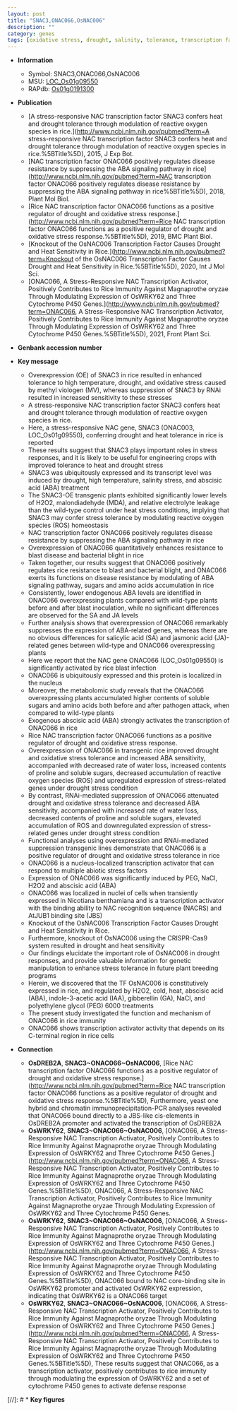```yaml
---
layout: post
title: "SNAC3,ONAC066,OsNAC006"
description: ""
category: genes
tags: [oxidative stress, drought, salinity, tolerance, transcription factor, oxidative, drought tolerance, salinity stress, stress, homeostasis, drought stress, abscisic acid, stress tolerance, stress response, reactive oxygen species, resistance,  ABA , disease, salicylic acid, blast, disease resistance, nucleus, jasmonic, jasmonic acid, ABA,  ja , blight, JA,  sa , SA, pathogen, blast disease, bacterial blight, abiotic stress, biotic stress, water loss, drought stress , transcription activator, drought and oxidative stress , gibberellin, breeding, Gibberellin, immunity]
---
```


* **Information**  
    + Symbol: SNAC3,ONAC066,OsNAC006  
    + MSU: [LOC_Os01g09550](http://rice.uga.edu/cgi-bin/ORF_infopage.cgi?orf=LOC_Os01g09550)  
    + RAPdb: [Os01g0191300](http://rapdb.dna.affrc.go.jp/viewer/gbrowse_details/irgsp1?name=Os01g0191300)  

* **Publication**  
    + [A stress-responsive NAC transcription factor SNAC3 confers heat and drought tolerance through modulation of reactive oxygen species in rice.](http://www.ncbi.nlm.nih.gov/pubmed?term=A stress-responsive NAC transcription factor SNAC3 confers heat and drought tolerance through modulation of reactive oxygen species in rice.%5BTitle%5D), 2015, J Exp Bot.
    + [NAC transcription factor ONAC066 positively regulates disease resistance by suppressing the ABA signaling pathway in rice](http://www.ncbi.nlm.nih.gov/pubmed?term=NAC transcription factor ONAC066 positively regulates disease resistance by suppressing the ABA signaling pathway in rice%5BTitle%5D), 2018, Plant Mol Biol.
    + [Rice NAC transcription factor ONAC066 functions as a positive regulator of drought and oxidative stress response.](http://www.ncbi.nlm.nih.gov/pubmed?term=Rice NAC transcription factor ONAC066 functions as a positive regulator of drought and oxidative stress response.%5BTitle%5D), 2019, BMC Plant Biol.
    + [Knockout of the OsNAC006 Transcription Factor Causes Drought and Heat Sensitivity in Rice.](http://www.ncbi.nlm.nih.gov/pubmed?term=Knockout of the OsNAC006 Transcription Factor Causes Drought and Heat Sensitivity in Rice.%5BTitle%5D), 2020, Int J Mol Sci.
    + [ONAC066, A Stress-Responsive NAC Transcription Activator, Positively Contributes to Rice Immunity Against Magnaprothe oryzae Through Modulating Expression of OsWRKY62 and Three Cytochrome P450 Genes.](http://www.ncbi.nlm.nih.gov/pubmed?term=ONAC066, A Stress-Responsive NAC Transcription Activator, Positively Contributes to Rice Immunity Against Magnaprothe oryzae Through Modulating Expression of OsWRKY62 and Three Cytochrome P450 Genes.%5BTitle%5D), 2021, Front Plant Sci.

* **Genbank accession number**  

* **Key message**  
    + Overexpression (OE) of SNAC3 in rice resulted in enhanced tolerance to high temperature, drought, and oxidative stress caused by methyl viologen (MV), whereas suppression of SNAC3 by RNAi resulted in increased sensitivity to these stresses
    + A stress-responsive NAC transcription factor SNAC3 confers heat and drought tolerance through modulation of reactive oxygen species in rice.
    + Here, a stress-responsive NAC gene, SNAC3 (ONAC003, LOC_Os01g09550), conferring drought and heat tolerance in rice is reported
    + These results suggest that SNAC3 plays important roles in stress responses, and it is likely to be useful for engineering crops with improved tolerance to heat and drought stress
    + SNAC3 was ubiquitously expressed and its transcript level was induced by drought, high temperature, salinity stress, and abscisic acid (ABA) treatment
    + The SNAC3-OE transgenic plants exhibited significantly lower levels of H2O2, malondiadehyde (MDA), and relative electrolyte leakage than the wild-type control under heat stress conditions, implying that SNAC3 may confer stress tolerance by modulating reactive oxygen species (ROS) homeostasis
    + NAC transcription factor ONAC066 positively regulates disease resistance by suppressing the ABA signaling pathway in rice
    + Overexpression of ONAC066 quantitatively enhances resistance to blast disease and bacterial blight in rice
    + Taken together, our results suggest that ONAC066 positively regulates rice resistance to blast and bacterial blight, and ONAC066 exerts its functions on disease resistance by modulating of ABA signaling pathway, sugars and amino acids accumulation in rice
    + Consistently, lower endogenous ABA levels are identified in ONAC066 overexpressing plants compared with wild-type plants before and after blast inoculation, while no significant differences are observed for the SA and JA levels
    + Further analysis shows that overexpression of ONAC066 remarkably suppresses the expression of ABA-related genes, whereas there  are no obvious differences for salicylic acid (SA) and jasmonic acid (JA)-related genes between wild-type and ONAC066 overexpressing plants
    + Here we report that the NAC gene ONAC066 (LOC_Os01g09550) is significantly activated by rice blast infection
    + ONAC066 is ubiquitously expressed and this protein is localized in the nucleus
    + Moreover, the metabolomic study reveals that the ONAC066 overexpressing plants accumulated higher contents of soluble sugars and amino acids both before and after pathogen attack, when compared to wild-type plants
    + Exogenous abscisic acid (ABA) strongly activates the transcription of ONAC066 in rice
    + Rice NAC transcription factor ONAC066 functions as a positive regulator of drought and oxidative stress response.
    + Overexpression of ONAC066 in transgenic rice improved drought and oxidative stress tolerance and increased ABA sensitivity, accompanied with decreased rate of water loss, increased contents of proline and soluble sugars, decreased accumulation of reactive oxygen species (ROS) and upregulated expression of stress-related genes under drought stress condition
    + By contrast, RNAi-mediated suppression of ONAC066 attenuated drought and oxidative stress tolerance and decreased ABA sensitivity, accompanied with increased rate of water loss, decreased contents of proline and soluble sugars, elevated accumulation of ROS and downregulated expression of stress-related genes under drought stress condition
    + Functional analyses using overexpression and RNAi-mediated suppression transgenic lines demonstrate that ONAC066 is a positive regulator of drought and oxidative stress tolerance in rice
    + ONAC066 is a nucleus-localized transcription activator that can respond to multiple abiotic stress factors
    + Expression of ONAC066 was significantly induced by PEG, NaCl, H2O2 and abscisic acid (ABA)
    + ONAC066 was localized in nuclei of cells when transiently expressed in Nicotiana benthamiana and is a transcription activator with the binding ability to NAC recognition sequence (NACRS) and AtJUB1 binding site (JBS)
    + Knockout of the OsNAC006 Transcription Factor Causes Drought and Heat Sensitivity in Rice.
    + Furthermore, knockout of OsNAC006 using the CRISPR-Cas9 system resulted in drought and heat sensitivity
    + Our findings elucidate the important role of OsNAC006 in drought responses, and provide valuable information for genetic manipulation to enhance stress tolerance in future plant breeding programs
    + Herein, we discovered that the TF OsNAC006 is constitutively expressed in rice, and regulated by H2O2, cold, heat, abscisic acid (ABA), indole-3-acetic acid (IAA), gibberellin (GA), NaCl, and polyethylene glycol (PEG) 6000 treatments
    + The present study investigated the function and mechanism of ONAC066 in rice immunity
    + ONAC066 shows transcription activator activity that depends on its C-terminal region in rice cells

* **Connection**  
    + __OsDREB2A__, __SNAC3~ONAC066~OsNAC006__, [Rice NAC transcription factor ONAC066 functions as a positive regulator of drought and oxidative stress response.](http://www.ncbi.nlm.nih.gov/pubmed?term=Rice NAC transcription factor ONAC066 functions as a positive regulator of drought and oxidative stress response.%5BTitle%5D),  Furthermore, yeast one hybrid and chromatin immunoprecipitation-PCR analyses revealed that ONAC066 bound directly to a JBS-like cis-elements in OsDREB2A promoter and activated the transcription of OsDREB2A
    + __OsWRKY62__, __SNAC3~ONAC066~OsNAC006__, [ONAC066, A Stress-Responsive NAC Transcription Activator, Positively Contributes to Rice Immunity Against Magnaprothe oryzae Through Modulating Expression of OsWRKY62 and Three Cytochrome P450 Genes.](http://www.ncbi.nlm.nih.gov/pubmed?term=ONAC066, A Stress-Responsive NAC Transcription Activator, Positively Contributes to Rice Immunity Against Magnaprothe oryzae Through Modulating Expression of OsWRKY62 and Three Cytochrome P450 Genes.%5BTitle%5D), ONAC066, A Stress-Responsive NAC Transcription Activator, Positively Contributes to Rice Immunity Against Magnaprothe oryzae Through Modulating Expression of OsWRKY62 and Three Cytochrome P450 Genes.
    + __OsWRKY62__, __SNAC3~ONAC066~OsNAC006__, [ONAC066, A Stress-Responsive NAC Transcription Activator, Positively Contributes to Rice Immunity Against Magnaprothe oryzae Through Modulating Expression of OsWRKY62 and Three Cytochrome P450 Genes.](http://www.ncbi.nlm.nih.gov/pubmed?term=ONAC066, A Stress-Responsive NAC Transcription Activator, Positively Contributes to Rice Immunity Against Magnaprothe oryzae Through Modulating Expression of OsWRKY62 and Three Cytochrome P450 Genes.%5BTitle%5D),  ONAC066 bound to NAC core-binding site in OsWRKY62 promoter and activated OsWRKY62 expression, indicating that OsWRKY62 is a ONAC066 target
    + __OsWRKY62__, __SNAC3~ONAC066~OsNAC006__, [ONAC066, A Stress-Responsive NAC Transcription Activator, Positively Contributes to Rice Immunity Against Magnaprothe oryzae Through Modulating Expression of OsWRKY62 and Three Cytochrome P450 Genes.](http://www.ncbi.nlm.nih.gov/pubmed?term=ONAC066, A Stress-Responsive NAC Transcription Activator, Positively Contributes to Rice Immunity Against Magnaprothe oryzae Through Modulating Expression of OsWRKY62 and Three Cytochrome P450 Genes.%5BTitle%5D),  These results suggest that ONAC066, as a transcription activator, positively contributes to rice immunity through modulating the expression of OsWRKY62 and a set of cytochrome P450 genes to activate defense response

[//]: # * **Key figures**  


